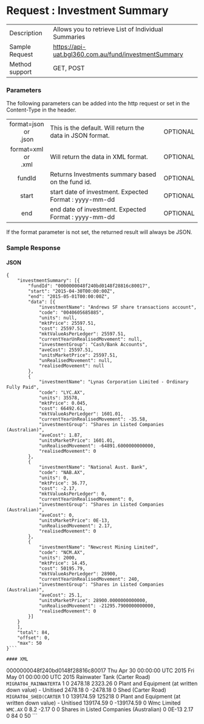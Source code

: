 # Request : Investment Summary

|  |  |
| -- | -- |
| Description | Allows you to retrieve List of Individual Summaries  |
| Sample Request| https://api-uat.bgl360.com.au/fund/investmentSummary |
| Method support | GET, POST|

### Parameters


The following parameters can be added into the http request or set in the Content-Type in the header.

|  |  | |
| :--: | -- | -- |
| format=json <br> or <br> .json | This is the default. Will return the data in JSON format. | OPTIONAL |
| format=xml  <br> or <br> .xml | Will return the data in XML format. | OPTIONAL |
| fundId | Returns Investments summary based on the fund id. | OPTIONAL |
| start | start date of investment.  Expected Format : yyyy-mm-dd | OPTIONAL |
| end | end date of investment.  Expected Format : yyyy-mm-dd | OPTIONAL |

If the format parameter is not set, the returned result will always be JSON.

### Sample Response

#### JSON


```
{
	"investmentSummary": [{
		"fundId": "0000000048f240bd0148f28816c80017",
		"start": "2015-04-30T00:00:00Z",
		"end": "2015-05-01T00:00:00Z",
		"data": [{
			"investmentName": "Andrews SF share transactions account",
			"code": "0040605685885",
			"units": null,
			"mktPrice": 25597.51,
			"cost": 25597.51,
			"mktValueAsPerLedger": 25597.51,
			"currentYearUnRealisedMovement": null,
			"investmentGroup": "Cash/Bank Accounts",
			"aveCost": 25597.51,
			"unitsMarketPrice": 25597.51,
			"unRealisedMovement": null,
			"realisedMovement": null
		},
		{
			"investmentName": "Lynas Corporation Limited - Ordinary Fully Paid",
			"code": "LYC.AX",
			"units": 35578,
			"mktPrice": 0.045,
			"cost": 66492.61,
			"mktValueAsPerLedger": 1601.01,
			"currentYearUnRealisedMovement": -35.58,
			"investmentGroup": "Shares in Listed Companies (Australian)",
			"aveCost": 1.87,
			"unitsMarketPrice": 1601.01,
			"unRealisedMovement": -64891.6000000000000,
			"realisedMovement": 0
		},
		{
			"investmentName": "National Aust. Bank",
			"code": "NAB.AX",
			"units": 0,
			"mktPrice": 36.77,
			"cost": -2.17,
			"mktValueAsPerLedger": 0,
			"currentYearUnRealisedMovement": 0,
			"investmentGroup": "Shares in Listed Companies (Australian)",
			"aveCost": 0,
			"unitsMarketPrice": 0E-13,
			"unRealisedMovement": 2.17,
			"realisedMovement": 0
		},
		{
			"investmentName": "Newcrest Mining Limited",
			"code": "NCM.AX",
			"units": 2000,
			"mktPrice": 14.45,
			"cost": 50195.79,
			"mktValueAsPerLedger": 28900,
			"currentYearUnRealisedMovement": 240,
			"investmentGroup": "Shares in Listed Companies (Australian)",
			"aveCost": 25.1,
			"unitsMarketPrice": 28900.0000000000000,
			"unRealisedMovement": -21295.7900000000000,
			"realisedMovement": 0
		}]
	}
	],
	"total": 84,
	"offset": 0,
	"max": 50
}```

#### XML

```
<root xmlns='http://www.bglcorp.com.au'>
  <InvestmentSummary>
    <InvestmentSummary>
      <FundId>0000000048f240bd0148f28816c80017</FundId>
      <Start>Thu Apr 30 00:00:00 UTC 2015</Start>
      <End>Fri May 01 00:00:00 UTC 2015</End>
      <Data>
        <Data>
          <InvestmentName>Rainwater Tank (Carter Road)</InvestmentName>
          <Code>MIGRAT04_RAINWATERTA</Code>
          <Units>1</Units>
          <MktPrice>0</MktPrice>
          <Cost>2478.18</Cost>
          <MktValueAsPerLedger>2323.26</MktValueAsPerLedger>
          <CurrentYearUnRealisedMovement>0</CurrentYearUnRealisedMovement>
          <InvestmentGroup>Plant and Equipment (at written down value) - Unitised</InvestmentGroup>
          <AveCost>2478.18</AveCost>
          <UnitsMarketPrice>0</UnitsMarketPrice>
          <UnRealisedMovement>-2478.18</UnRealisedMovement>
          <RealisedMovement>0</RealisedMovement>
        </Data>
        <Data>
          <InvestmentName>Shed (Carter Road)</InvestmentName>
          <Code>MIGRAT04_SHED(CARTER</Code>
          <Units>1</Units>
          <MktPrice>0</MktPrice>
          <Cost>139174.59</Cost>
          <MktValueAsPerLedger>125218</MktValueAsPerLedger>
          <CurrentYearUnRealisedMovement>0</CurrentYearUnRealisedMovement>
          <InvestmentGroup>Plant and Equipment (at written down value) - Unitised</InvestmentGroup>
          <AveCost>139174.59</AveCost>
          <UnitsMarketPrice>0</UnitsMarketPrice>
          <UnRealisedMovement>-139174.59</UnRealisedMovement>
          <RealisedMovement>0</RealisedMovement>
        </Data>
        <Data>
          <InvestmentName>Wmc Limited</InvestmentName>
          <Code>WMC.AX</Code>
          <Units>0</Units>
          <MktPrice>8.2</MktPrice>
          <Cost>-2.17</Cost>
          <MktValueAsPerLedger>0</MktValueAsPerLedger>
          <CurrentYearUnRealisedMovement>0</CurrentYearUnRealisedMovement>
          <InvestmentGroup>Shares in Listed Companies (Australian)</InvestmentGroup>
          <AveCost>0</AveCost>
          <UnitsMarketPrice>0E-13</UnitsMarketPrice>
          <UnRealisedMovement>2.17</UnRealisedMovement>
          <RealisedMovement>0</RealisedMovement>
        </Data>
      </Data>
    </InvestmentSummary>
  </InvestmentSummary>
  <Total>84</Total>
  <Offset>0</Offset>
  <Max>50</Max>
</root>```


